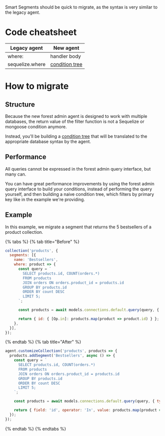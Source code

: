 Smart Segments should be quick to migrate, as the syntax is very similar to the legacy agent.

# Code cheatsheet

| Legacy agent    | New agent                                                                       |
| --------------- | ------------------------------------------------------------------------------- |
| where:          | handler body                                                                    |
| sequelize.where | [condition tree](../../../../under-the-hood/queries/filters.md#condition-trees) |

# How to migrate

## Structure

Because the new forest admin agent is designed to work with multiple databases, the return value of the filter function is not a Sequelize or mongoose condition anymore.

Instead, you'll be building a [condition tree](../../../../under-the-hood/queries/filters.md#condition-trees) that will be translated to the appropriate database syntax by the agent.

## Performance

All queries cannot be expressed in the forest admin query interface, but many can.

You can have great performance improvements by using the forest admin query interface to build your conditions, instead of performing the query yourself, and then building a naive condition tree, which filters by primary key like in the example we're providing.

## Example

In this example, we migrate a segment that returns the 5 bestsellers of a product collection.

{% tabs %} {% tab title="Before" %}

```javascript
collection('products', {
  segments: [{
    name: 'Bestsellers',
    where: product => {
      const query = `
        SELECT products.id, COUNT(orders.*)
        FROM products
        JOIN orders ON orders.product_id = products.id
        GROUP BY products.id
        ORDER BY count DESC
        LIMIT 5;
      `;

      const products = await models.connections.default.query(query, { type: QueryTypes.SELECT })

      return { id: { [Op.in]: products.map(product => product.id) } };
    },
  }],
});
```

{% endtab %} {% tab title="After" %}

```javascript
agent.customizeCollection('products', products => {
  products.addSegment('Bestsellers', async () => {
    const query = `
      SELECT products.id, COUNT(orders.*)
      FROM products
      JOIN orders ON orders.product_id = products.id
      GROUP BY products.id
      ORDER BY count DESC
      LIMIT 5;
    `;

    const products = await models.connections.default.query(query, { type: QueryTypes.SELECT });

    return { field: 'id', operator: 'In', value: products.map(product => product.id) };
  });
});
```

{% endtab %} {% endtabs %}
